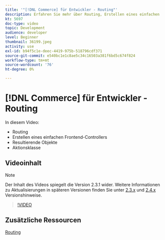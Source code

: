 ```yaml
---
title: '"[!DNL Commerce] für Entwickler - Routing"'
description: Erfahren Sie mehr über Routing, Erstellen eines einfachen Frontend-Controllers, Ergebnisobjekte und Aktionsklassen.
kt: 5697
doc-type: video
topic: Development
audience: developer
level: Beginner
thumbnail: 36199.jpeg
activity: use
exl-id: b94f5c1e-deec-4419-975b-518796cdf371
source-git-commit: e540bc1e1c8ae5c34c16503a381f6bd5c674f824
workflow-type: tm+mt
source-wordcount: '76'
ht-degree: 0%

---
```


# [!DNL Commerce] für Entwickler - Routing

In diesem Video:

- Routing
- Erstellen eines einfachen Frontend-Controllers
- Resultierende Objekte
- Aktionsklasse

## Videoinhalt

>[!NOTE]
>
>Der Inhalt des Videos spiegelt die Version 2.3.1 wider. Weitere Informationen zu Aktualisierungen in späteren Versionen finden Sie unter [ 2.3.x](https://devdocs.magento.com/guides/v2.3/release-notes/bk-release-notes.html) und [2.4.x](https://devdocs.magento.com/guides/v2.4/release-notes/bk-release-notes.html) Versionshinweise.

>[!VIDEO](https://video.tv.adobe.com/v/36199?quality=12&learn=on)

## Zusätzliche Ressourcen

[Routing](https://devdocs.magento.com/guides/v2.4/extension-dev-guide/routing.html)
